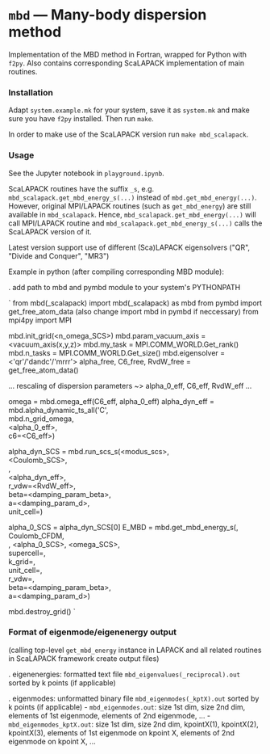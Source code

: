 # `mbd` — Many-body dispersion method

Implementation of the MBD method in Fortran, wrapped for Python with `f2py`.
Also contains corresponding ScaLAPACK implementation of main routines.

### Installation

Adapt `system.example.mk` for your system, save it as `system.mk` and make sure you have `f2py` installed. Then run `make`.

In order to make use of the ScaLAPACK version run `make mbd_scalapack`.

### Usage

See the Jupyter notebook in `playground.ipynb`.

ScaLAPACK routines have the suffix `_s`, e.g. `mbd_scalapack.get_mbd_energy_s(...)` instead of `mbd.get_mbd_energy(...)`. However, original MPI/LAPACK routines (such as `get_mbd_energy`) are still available in `mbd_scalapack`. Hence, `mbd_scalapack.get_mbd_energy(...)` will call MPI/LAPACK routine and `mbd_scalapack.get_mbd_energy_s(...)` calls the ScaLAPACK version of it.

Latest version support use of different (Sca)LAPACK eigensolvers ("QR", "Divide and Conquer", "MR3")

Example in python (after compiling corresponding MBD module):

. add path to mbd and pymbd module to your system's PYTHONPATH

`
from mbd(_scalapack) import mbd(_scalapack) as mbd
from pymbd import get_free_atom_data (also change import mbd in pymbd if neccessary)
from mpi4py import MPI

mbd.init_grid(<n_omega_SCS>)
mbd.param_vacuum_axis = <vacuum_axis(x,y,z)>
mbd.my_task = MPI.COMM_WORLD.Get_rank()
mbd.n_tasks = MPI.COMM_WORLD.Get_size()
mbd.eigensolver = <'qr'/'dandc'/'mrrr'>
alpha_free, C6_free, RvdW_free = get_free_atom_data(<symbols>)

... rescaling of dispersion parameters ~> alpha_0_eff, C6_eff, RvdW_eff ...

omega = mbd.omega_eff(C6_eff, alpha_0_eff)
alpha_dyn_eff = mbd.alpha_dynamic_ts_all('C', \
                                        mbd.n_grid_omega, \
                                        <alpha_0_eff>, \
                                        c6=<C6_eff>)

alpha_dyn_SCS = mbd.run_scs_s(<modus_scs>, \
                              <Coulomb_SCS>, \
                              <pos>, \
                              <alpha_dyn_eff>, \
                              r_vdw=<RvdW_eff>, \
                              beta=<damping_param_beta>, \
                              a=<damping_param_d>, \
                              unit_cell=<UC>)

alpha_0_SCS = alpha_dyn_SCS[0]
E_MBD = mbd.get_mbd_energy_s(<modus>, \
                             Coulomb_CFDM, \
                             <pos>, <alpha_0_SCS>, <omega_SCS>, \
                             supercell=<supercell>, \
                             k_grid=<kgrid>, \
                             unit_cell=<UC>, \
                             r_vdw=<rvdwAB>, \
                             beta=<damping_param_beta>, \
                             a=<damping_param_d>)

mbd.destroy_grid()
`

### Format of eigenmode/eigenenergy output
(calling top-level `get_mbd_energy` instance in LAPACK and all related routines in ScaLAPACK framework create output files)

. eigenenergies: formatted text file `mbd_eigenvalues(_reciprocal).out` sorted by k points (if applicable)

. eigenmodes: unformatted binary file `mbd_eigenmodes(_kptX).out` sorted by k points (if applicable)
    - `mbd_eigenmodes.out`: size 1st dim, size 2nd dim, elements of 1st eigenmode, elements of 2nd eigenmode, ...
    - `mbd_eigenmodes_kptX.out`: size 1st dim, size 2nd dim, kpointX(1), kpointX(2), kpointX(3), elements of 1st eigenmode on kpoint X, elements of 2nd eigenmode on kpoint X, ...



